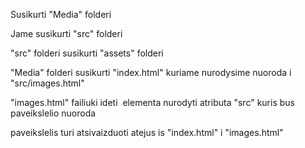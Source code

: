 Susikurti "Media" folderi

Jame susikurti "src" folderi

"src" folderi susikurti "assets" folderi

"Media" folderi susikurti "index.html" kuriame nurodysime nuoroda i "src/images.html"

"images.html" failiuki ideti <img> elementa nurodyti atributa "src" kuris bus paveikslelio nuoroda

paveikslelis turi atsivaizduoti atejus is "index.html" i "images.html"
